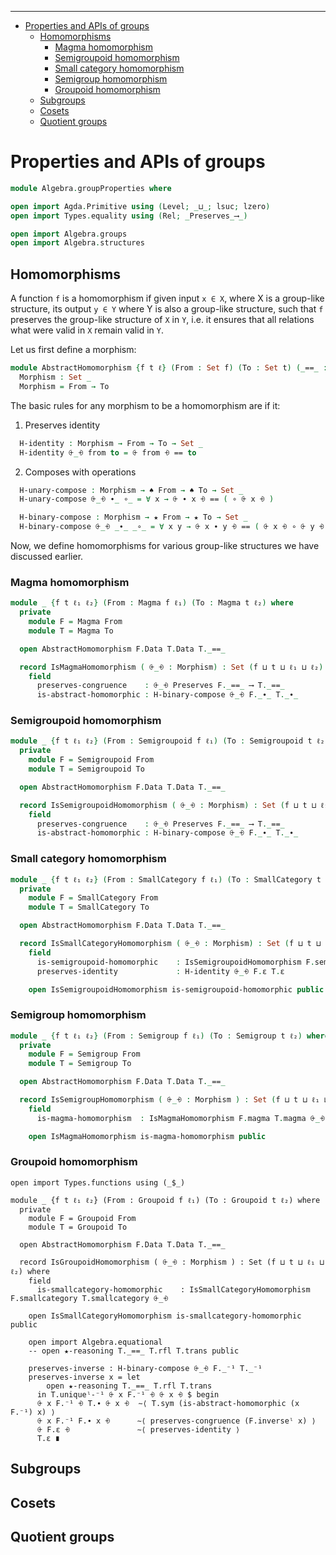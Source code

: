 <!-- START doctoc generated TOC please keep comment here to allow auto update -->
<!-- DON'T EDIT THIS SECTION, INSTEAD RE-RUN doctoc TO UPDATE -->
****

- [Properties and APIs of groups](#properties-and-apis-of-groups)
  - [Homomorphisms](#homomorphisms)
    - [Magma homomorphism](#magma-homomorphism)
    - [Semigroupoid homomorphism](#semigroupoid-homomorphism)
    - [Small category homomorphism](#small-category-homomorphism)
    - [Semigroup homomorphism](#semigroup-homomorphism)
    - [Groupoid homomorphism](#groupoid-homomorphism)
  - [Subgroups](#subgroups)
  - [Cosets](#cosets)
  - [Quotient groups](#quotient-groups)

<!-- END doctoc generated TOC please keep comment here to allow auto update -->


# Properties and APIs of groups

```agda
module Algebra.groupProperties where

open import Agda.Primitive using (Level; _⊔_; lsuc; lzero)
open import Types.equality using (Rel; _Preserves_⟶_)

open import Algebra.groups
open import Algebra.structures
```

## Homomorphisms

A function `f` is a homomorphism if given input `x ∈ X`, where X is a group-like structure, its output `y ∈ Y` where Y is also a group-like structure, such that `f` preserves the group-like structure of `X` in `Y`, i.e. it ensures that all relations what were valid in `X` remain valid in `Y`.

Let us first define a morphism:

```agda
module AbstractHomomorphism {f t ℓ} (From : Set f) (To : Set t) (_==_ : Rel To ℓ) where
  Morphism : Set _
  Morphism = From → To
```

The basic rules for any morphism to be a homomorphism are if it:

1. Preserves identity

```agda
  H-identity : Morphism → From → To → Set _
  H-identity ⨭_⨮ from to = ⨭ from ⨮ == to
```

2. Composes with operations

```agda
  H-unary-compose : Morphism → ♠ From → ♠ To → Set _
  H-unary-compose ⨭_⨮ ∙_ ∘_ = ∀ x → ⨭ ∙ x ⨮ == ( ∘ ⨭ x ⨮ )

  H-binary-compose : Morphism → ★ From → ★ To → Set _
  H-binary-compose ⨭_⨮ _∙_ _∘_ = ∀ x y → ⨭ x ∙ y ⨮ == ( ⨭ x ⨮ ∘ ⨭ y ⨮ )
```

Now, we define homomorphisms for various group-like structures we have discussed earlier.

### Magma homomorphism

```agda
module _ {f t ℓ₁ ℓ₂} (From : Magma f ℓ₁) (To : Magma t ℓ₂) where
  private
    module F = Magma From
    module T = Magma To

  open AbstractHomomorphism F.Data T.Data T._==_

  record IsMagmaHomomorphism ( ⨭_⨮ : Morphism) : Set (f ⊔ t ⊔ ℓ₁ ⊔ ℓ₂) where
    field
      preserves-congruence    : ⨭_⨮ Preserves F._==_ ⟶ T._==_
      is-abstract-homomorphic : H-binary-compose ⨭_⨮ F._∙_ T._∙_
```

### Semigroupoid homomorphism

```agda
module _ {f t ℓ₁ ℓ₂} (From : Semigroupoid f ℓ₁) (To : Semigroupoid t ℓ₂) where
  private
    module F = Semigroupoid From
    module T = Semigroupoid To

  open AbstractHomomorphism F.Data T.Data T._==_

  record IsSemigroupoidHomomorphism ( ⨭_⨮ : Morphism) : Set (f ⊔ t ⊔ ℓ₁ ⊔ ℓ₂) where
    field
      preserves-congruence    : ⨭_⨮ Preserves F._==_ ⟶ T._==_
      is-abstract-homomorphic : H-binary-compose ⨭_⨮ F._∙_ T._∙_
```

### Small category homomorphism

```agda
module _ {f t ℓ₁ ℓ₂} (From : SmallCategory f ℓ₁) (To : SmallCategory t ℓ₂) where
  private
    module F = SmallCategory From
    module T = SmallCategory To

  open AbstractHomomorphism F.Data T.Data T._==_

  record IsSmallCategoryHomomorphism ( ⨭_⨮ : Morphism) : Set (f ⊔ t ⊔ ℓ₁ ⊔ ℓ₂) where
    field
      is-semigroupoid-homomorphic    : IsSemigroupoidHomomorphism F.semigroupoid T.semigroupoid ⨭_⨮
      preserves-identity             : H-identity ⨭_⨮ F.ε T.ε

    open IsSemigroupoidHomomorphism is-semigroupoid-homomorphic public
```

### Semigroup homomorphism

```agda
module _ {f t ℓ₁ ℓ₂} (From : Semigroup f ℓ₁) (To : Semigroup t ℓ₂) where
  private
    module F = Semigroup From
    module T = Semigroup To

  open AbstractHomomorphism F.Data T.Data T._==_

  record IsSemigroupHomomorphism ( ⨭_⨮ : Morphism ) : Set (f ⊔ t ⊔ ℓ₁ ⊔ ℓ₂) where
    field
      is-magma-homomorphism  : IsMagmaHomomorphism F.magma T.magma ⨭_⨮

    open IsMagmaHomomorphism is-magma-homomorphism public
```

### Groupoid homomorphism

```lauda
open import Types.functions using (_$_)

module _ {f t ℓ₁ ℓ₂} (From : Groupoid f ℓ₁) (To : Groupoid t ℓ₂) where
  private
    module F = Groupoid From
    module T = Groupoid To

  open AbstractHomomorphism F.Data T.Data T._==_

  record IsGroupoidHomomorphism ( ⨭_⨮ : Morphism ) : Set (f ⊔ t ⊔ ℓ₁ ⊔ ℓ₂) where
    field
      is-smallcategory-homomorphic    : IsSmallCategoryHomomorphism F.smallcategory T.smallcategory ⨭_⨮

    open IsSmallCategoryHomomorphism is-smallcategory-homomorphic public

    open import Algebra.equational
    -- open ★-reasoning T._==_ T.rfl T.trans public

    preserves-inverse : H-binary-compose ⨭_⨮ F._⁻¹ T._⁻¹
    preserves-inverse x = let
        open ★-reasoning T._==_ T.rfl T.trans
      in T.uniqueˡ-⁻¹ ⨭ x F.⁻¹ ⨮ ⨭ x ⨮ $ begin
      ⨭ x F.⁻¹ ⨮ T.∙ ⨭ x ⨮  ∼⟨ T.sym (is-abstract-homomorphic (x F.⁻¹) x) ⟩
      ⨭ x F.⁻¹ F.∙ x ⨮      ∼⟨ preserves-congruence (F.inverseˡ x) ⟩
      ⨭ F.ε ⨮               ∼⟨ preserves-identity ⟩
      T.ε ∎
```

## Subgroups



## Cosets



## Quotient groups



